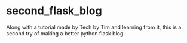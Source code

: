# second_flask_blog
 Along with a tutorial made by Tech by Tim and learning from it, this is a second try of making a better python flask blog.
